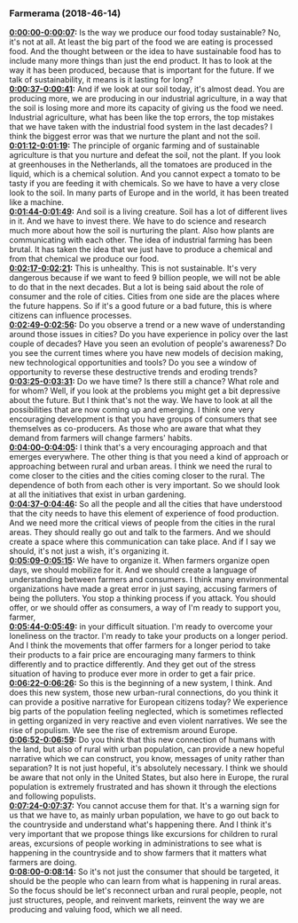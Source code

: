 ### Farmerama  (2018-46-14)
**[0:00:00-0:00:07](https://soundcloud.com/farmerama-radio/grow-janes-lorensen#t=0:00:00):**  Is the way we produce our food today sustainable?  No, it's not at all. At least the big part of the food we are eating is processed food.  And the thought between or the idea to have sustainable food has to include many more things than just the end product.  It has to look at the way it has been produced, because that is important for the future.  If we talk of sustainability, it means is it lasting for long?  
**[0:00:37-0:00:41](https://soundcloud.com/farmerama-radio/grow-janes-lorensen#t=0:00:37):**  And if we look at our soil today, it's almost dead.  You are producing more, we are producing in our industrial agriculture,  in a way that the soil is losing more and more its capacity of giving us the food we need.  Industrial agriculture, what has been like the top errors, the top mistakes that we have taken with the industrial food system in the last decades?  I think the biggest error was that we nurture the plant and not the soil.  
**[0:01:12-0:01:19](https://soundcloud.com/farmerama-radio/grow-janes-lorensen#t=0:01:12):**  The principle of organic farming and of sustainable agriculture is that you nurture and defeat the soil, not the plant.  If you look at greenhouses in the Netherlands, all the tomatoes are produced in the liquid, which is a chemical solution.  And you cannot expect a tomato to be tasty if you are feeding it with chemicals.  So we have to have a very close look to the soil.  In many parts of Europe and in the world, it has been treated like a machine.  
**[0:01:44-0:01:49](https://soundcloud.com/farmerama-radio/grow-janes-lorensen#t=0:01:44):**  And soil is a living creature. Soil has a lot of different lives in it.  And we have to invest there. We have to do science and research much more about how the soil is nurturing the plant.  Also how plants are communicating with each other.  The idea of industrial farming has been brutal.  It has taken the idea that we just have to produce a chemical and from that chemical we produce our food.  
**[0:02:17-0:02:21](https://soundcloud.com/farmerama-radio/grow-janes-lorensen#t=0:02:17):**  This is unhealthy. This is not sustainable.  It's very dangerous because if we want to feed 9 billion people, we will not be able to do that in the next decades.  But a lot is being said about the role of consumer and the role of cities.  Cities from one side are the places where the future happens.  So if it's a good future or a bad future, this is where citizens can influence processes.  
**[0:02:49-0:02:56](https://soundcloud.com/farmerama-radio/grow-janes-lorensen#t=0:02:49):**  Do you observe a trend or a new wave of understanding around those issues in cities?  Do you have experience in policy over the last couple of decades?  Have you seen an evolution of people's awareness?  Do you see the current times where you have new models of decision making, new technological opportunities and tools?  Do you see a window of opportunity to reverse these destructive trends and eroding trends?  
**[0:03:25-0:03:31](https://soundcloud.com/farmerama-radio/grow-janes-lorensen#t=0:03:25):**  Do we have time? Is there still a chance? What role and for whom?  Well, if you look at the problems you might get a bit depressive about the future.  But I think that's not the way. We have to look at all the possibilities that are now coming up and emerging.  I think one very encouraging development is that you have groups of consumers that see themselves as co-producers.  As those who are aware that what they demand from farmers will change farmers' habits.  
**[0:04:00-0:04:05](https://soundcloud.com/farmerama-radio/grow-janes-lorensen#t=0:04:00):**  I think that's a very encouraging approach and that emerges everywhere.  The other thing is that you need a kind of approach or approaching between rural and urban areas.  I think we need the rural to come closer to the cities and the cities coming closer to the rural.  The dependence of both from each other is very important.  So we should look at all the initiatives that exist in urban gardening.  
**[0:04:37-0:04:46](https://soundcloud.com/farmerama-radio/grow-janes-lorensen#t=0:04:37):**  So all the people and all the cities that have understood that the city needs to have this element of experience of food production.  And we need more the critical views of people from the cities in the rural areas.  They should really go out and talk to the farmers.  And we should create a space where this communication can take place.  And if I say we should, it's not just a wish, it's organizing it.  
**[0:05:09-0:05:15](https://soundcloud.com/farmerama-radio/grow-janes-lorensen#t=0:05:09):**  We have to organize it. When farmers organize open days, we should mobilize for it.  And we should create a language of understanding between farmers and consumers.  I think many environmental organizations have made a great error in just saying, accusing farmers of being the polluters.  You stop a thinking process if you attack.  You should offer, or we should offer as consumers, a way of I'm ready to support you, farmer,  
**[0:05:44-0:05:49](https://soundcloud.com/farmerama-radio/grow-janes-lorensen#t=0:05:44):**  in your difficult situation. I'm ready to overcome your loneliness on the tractor.  I'm ready to take your products on a longer period.  And I think the movements that offer farmers for a longer period to take their products to a fair price  are encouraging many farmers to think differently and to practice differently.  And they get out of the stress situation of having to produce ever more in order to get a fair price.  
**[0:06:22-0:06:26](https://soundcloud.com/farmerama-radio/grow-janes-lorensen#t=0:06:22):**  So this is the beginning of a new system, I think.  And does this new system, those new urban-rural connections, do you think it can provide a positive narrative for European citizens today?  We experience big parts of the population feeling neglected, which is sometimes reflected in getting organized  in very reactive and even violent narratives.  We see the rise of populism. We see the rise of extremism around Europe.  
**[0:06:52-0:06:59](https://soundcloud.com/farmerama-radio/grow-janes-lorensen#t=0:06:52):**  Do you think that this new connection of humans with the land, but also of rural with urban population,  can provide a new hopeful narrative which we can construct, you know, messages of unity rather than separation?  It is not just hopeful, it's absolutely necessary.  I think we should be aware that not only in the United States, but also here in Europe,  the rural population is extremely frustrated and has shown it through the elections and following populists.  
**[0:07:24-0:07:37](https://soundcloud.com/farmerama-radio/grow-janes-lorensen#t=0:07:24):**  You cannot accuse them for that. It's a warning sign for us that we have to, as mainly urban population,  we have to go out back to the countryside and understand what's happening there.  And I think it's very important that we propose things like excursions for children to rural areas,  excursions of people working in administrations to see what is happening in the countryside  and to show farmers that it matters what farmers are doing.  
**[0:08:00-0:08:14](https://soundcloud.com/farmerama-radio/grow-janes-lorensen#t=0:08:00):**  So it's not just the consumer that should be targeted, it should be the people who can learn from what is happening in rural areas.  So the focus should be let's reconnect urban and rural people, people, not just structures, people,  and reinvent markets, reinvent the way we are producing and valuing food, which we all need.  